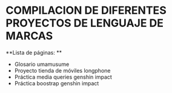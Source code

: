 # COMPILACION DE DIFERENTES PROYECTOS DE LENGUAJE DE MARCAS
**Lista de páginas: **
- Glosario umamusume
- Proyecto tienda de móviles longphone
- Práctica media queries genshin impact
- Práctica boostrap genshin impact